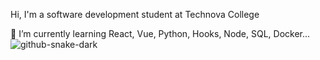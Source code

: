 Hi, I'm a software development student at Technova College

🌱 I’m currently learning React, Vue, Python, Hooks, Node, SQL, Docker...![github-snake-dark](https://user-images.githubusercontent.com/78962851/194569143-741b13e8-3047-4183-abd8-dcd3520730d7.svg)
